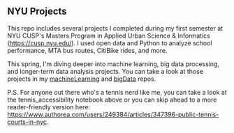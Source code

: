 ## NYU Projects

This repo includes several projects I completed during my first semester at NYU CUSP's Masters Program in Applied Urban Science & Informatics (https://cusp.nyu.edu/). I used open data and Python to analyze school performance, MTA bus routes, CitiBike rides, and more.

This spring, I'm diving deeper into machine learning, big data processing, and longer-term data analysis projects. You can take a look at those projects in my [machineLearning](https://github.com/seeess1/machineLearning "machineLearning") and [bigData](https://github.com/seeess1/bigData "bigData") repos.

P.S. For anyone out there who's a tennis nerd like me, you can take a look at the tennis_accessibility notebook above or you can skip ahead to a more reader-friendly version here: https://www.authorea.com/users/249384/articles/347396-public-tennis-courts-in-nyc.
